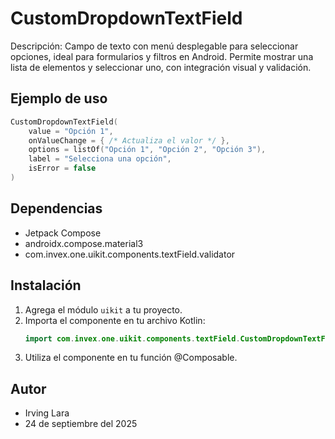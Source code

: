 # CustomDropdownTextField

Descripción: Campo de texto con menú desplegable para seleccionar opciones, ideal para formularios y filtros en Android. Permite mostrar una lista de elementos y seleccionar uno, con integración visual y validación.

## Ejemplo de uso
```kotlin
CustomDropdownTextField(
    value = "Opción 1",
    onValueChange = { /* Actualiza el valor */ },
    options = listOf("Opción 1", "Opción 2", "Opción 3"),
    label = "Selecciona una opción",
    isError = false
)
```

## Dependencias
- Jetpack Compose
- androidx.compose.material3
- com.invex.one.uikit.components.textField.validator

## Instalación
1. Agrega el módulo `uikit` a tu proyecto.
2. Importa el componente en tu archivo Kotlin:
   ```kotlin
   import com.invex.one.uikit.components.textField.CustomDropdownTextField
   ```
3. Utiliza el componente en tu función @Composable.

## Autor
- Irving Lara
- 24 de septiembre del 2025

